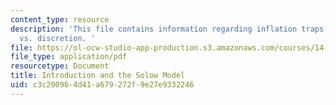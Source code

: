```yaml
---
content_type: resource
description: 'This file contains information regarding inflation traps, and rules
  vs. discretion. '
file: https://ol-ocw-studio-app-production.s3.amazonaws.com/courses/14-05-intermediate-macroeconomics-spring-2013/c3c200964d41a679272f9e27e9332246_MIT14_05S13_LecNot_bar-gor.pdf
file_type: application/pdf
resourcetype: Document
title: Introduction and the Solow Model
uid: c3c20096-4d41-a679-272f-9e27e9332246
---
```

